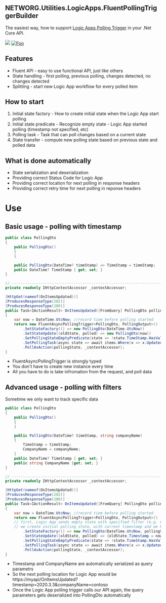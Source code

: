 NETWORG.Utilities.LogicApps.FluentPollingTriggerBuilder
---
The easiest way, how to support [Logic Apps Polling Trigger](https://docs.microsoft.com/en-us/azure/logic-apps/logic-apps-workflow-actions-triggers#trigger-multiple-runs) in your .Net Core API.

![](https://github.com/NETWORG/Utilities.LogicApps.FluentPollingTriggerBuilder/workflows/Build%20and%20test/badge.svg)
[![Foo](https://img.shields.io/badge/NuGet-1.0.0-blue)](https://www.nuget.org/packages/FluentPollingTriggerBuilder/1.0.0)


## Features
* Fluent API - easy to use functional API, just like others 
* State handling - first polling, previous polling, changes detected, no changes detected
* Splitting - start new Logic App workflow for every polled item

## How to start
1. Initial state factory - How to create initial state when the Logic App start polling
2. Initial state predicate - Recognize empty state - Logic App started polling (timestamp not specified, etc)
3. Polling task - Task that can poll changes based on a current state
4. State transfer - compute new polling state based on previous state and polled data

## What is done automatically
* State serialization and deserialization
* Providing correct Status Code for Logic App
* Providing correct location for next polling in response headers
* Providing correct retry time for next polling in reponse headers

# Use
## Basic usage - polling with timestamp
```cs
public class PollingDto
{
    public PollingDto()
    {
    }

    public PollingDto(DateTime? timeStamp) => TimeStamp = timeStamp;
    public DateTime? TimeStamp { get; set; }
}

// ------------------------------------------------------------------------
private readonly IHttpContextAccessor _contextAccessor;

[HttpGet(nameof(OnItemsUpdated))]
[ProducesResponseType(202)]
[ProducesResponseType(200)]
public Task<IActionResult> OnItemsUpdated([FromQuery] PollingDto pollingState)
{
    var now = DateTime.UtcNow; //record tiem before polling started
    return new FluentAsyncPollingTrigger<PollingDto, PollingOutput>()
        .SetStateFactory(() => new PollingDto(DateTime.UtcNow))
        .SetStateUpdate((oldState, polled) => new PollingDto(now))
        .SetPollingStateEmptyPredicate(state => !state.TimeStamp.HasValue) // timestamp empty, Logic App is polling for the first time
        .SetPollingTask(async state => await items.Where(x => x.UpdatedAt > state.TimeStamp).ToListAsync())
        .PollAsAction(pollingState, _contextAccessor);
}
```

* FluentAsyncPollingTrigger is strongly typed
* You don't have to create new instance every time
* All you have to do is take infromation from the request, and poll data

## Advanced usage - polling with filters
Sometime we only want to track specific data

```cs
public class PollingDto
{
    public PollingDto()
    {
    }

    public PollingDto(DateTime? timeStamp, string companyName)
    {
        TimeStamp = timeStamp;
        CompanyName = companyName;
    }
    public DateTime? TimeStamp { get; set; }
    public string CompanyName {get; set; }
}

// ------------------------------------------------------------------------
private readonly IHttpContextAccessor _contextAccessor;

[HttpGet(nameof(OnItemsUpdated))]
[ProducesResponseType(202)]
[ProducesResponseType(200)]
public Task<IActionResult> OnItemsUpdated([FromQuery] PollingDto pollingState)
{
    var now = DateTime.UtcNow; //record tiem before polling started
    return new FluentAsyncPollingTrigger<PollingDto, PollingOutput>()
    // first, Logic App sends empty state with specified filter (e.g. CompanyName)
    // we create initial polling state, with current timestamp and we keep, filter (CompanyName) unchanged
        .SetStateFactory(() => new PollingDto(DateTime.UtcNow, pollingState.CompanyName))
        .SetStateUpdate((oldState, polled) => {oldState.Timestamp = now; return oldState;})
        .SetPollingStateEmptyPredicate(state => !state.TimeStamp.HasValue) // timestamp empty, Logic App is polling for the first time
        .SetPollingTask(async state => await items.Where(x => x.UpdatedAt > state.TimeStamp && x.Company.Name == state.CompanyName).ToListAsync())
        .PollAsAction(pollingState, _contextAccessor);
}
```

* Timestamp and CompanyName are automatically serialized as query parametrs
* So the next polling location for Logic App would be https://myapi/OnItemsUpdated?timestamp=2020.3.3&companyName=contoso
* Once the Logic App polling trigger calls our API again, the query parameters gets deserialized into PollingDto automatically
